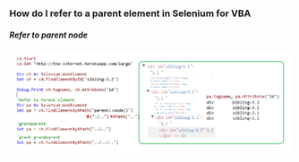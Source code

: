 ### How do I refer to a parent element in Selenium for VBA

##### Refer to parent node

![sepr](../images/sepr.PNG)
